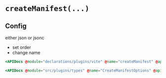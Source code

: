 # `createManifest(...)`

## Config

either json or jsonc
- set order
- change name

```hbs live no-shadow
<APIDocs @module="declarations/plugins/vite" @name="createManifest" @apiDocs="/docs/kolay.json" />
```

```hbs live no-shadow
<APIDocs @module="src/plugins/types" @name="CreateManifestOptions" @apiDocs="/docs/kolay.json" />
```

